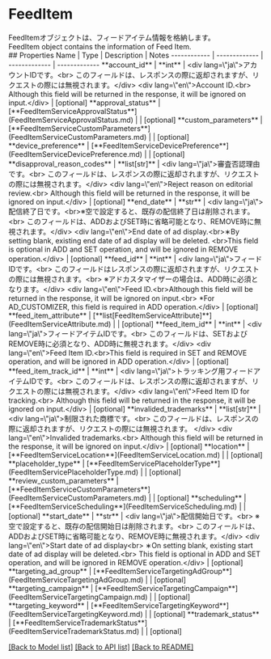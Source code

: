 # FeedItem

<div lang=\"ja\">FeedItemオブジェクトは、フィードアイテム情報を格納します。</div> <div lang=\"en\">FeedItem object contains the information of Feed Item.</div> 
## Properties
Name | Type | Description | Notes
------------ | ------------- | ------------- | -------------
**account_id** | **int** | &lt;div lang&#x3D;\&quot;ja\&quot;&gt;アカウントIDです。&lt;br&gt; このフィールドは、レスポンスの際に返却されますが、リクエストの際には無視されます。&lt;/div&gt; &lt;div lang&#x3D;\&quot;en\&quot;&gt;Account ID.&lt;br&gt; Although this field will be returned in the response, it will be ignored on input.&lt;/div&gt;  | [optional] 
**approval_status** | [**FeedItemServiceApprovalStatus**](FeedItemServiceApprovalStatus.md) |  | [optional] 
**custom_parameters** | [**FeedItemServiceCustomParameters**](FeedItemServiceCustomParameters.md) |  | [optional] 
**device_preference** | [**FeedItemServiceDevicePreference**](FeedItemServiceDevicePreference.md) |  | [optional] 
**disapproval_reason_codes** | **list[str]** | &lt;div lang&#x3D;\&quot;ja\&quot;&gt;審査否認理由です。&lt;br&gt; このフィールドは、レスポンスの際に返却されますが、リクエストの際には無視されます。&lt;/div&gt; &lt;div lang&#x3D;\&quot;en\&quot;&gt;Reject reason on editorial review.&lt;br&gt; Although this field will be returned in the response, it will be ignored on input.&lt;/div&gt;  | [optional] 
**end_date** | **str** | &lt;div lang&#x3D;\&quot;ja\&quot;&gt;配信終了日です。&lt;br&gt;※空で設定すると、既存の配信終了日は削除されます。&lt;br&gt; このフィールドは、ADDおよびSET時に省略可能となり、REMOVE時に無視されます。&lt;/div&gt; &lt;div lang&#x3D;\&quot;en\&quot;&gt;End date of ad display.&lt;br&gt;∗By setting blank, existing end date of ad display will be deleted. &lt;br&gt;This field is optional in ADD and SET operation, and will be ignored in REMOVE operation.&lt;/div&gt;  | [optional] 
**feed_id** | **int** | &lt;div lang&#x3D;\&quot;ja\&quot;&gt;フィードIDです。&lt;br&gt; このフィールドはレスポンスの際に返却されますが、リクエストの際には無視されます。&lt;br&gt; ※アドカスタマイザーの場合は、ADD時に必須となります。&lt;/div&gt; &lt;div lang&#x3D;\&quot;en\&quot;&gt;Feed ID.&lt;br&gt;Although this field will be returned in the response, it will be ignored on input.&lt;br&gt; *For AD_CUSTOMIZER, this field is required in ADD operation.&lt;/div&gt;  | [optional] 
**feed_item_attribute** | [**list[FeedItemServiceAttribute]**](FeedItemServiceAttribute.md) |  | [optional] 
**feed_item_id** | **int** | &lt;div lang&#x3D;\&quot;ja\&quot;&gt;フィードアイテムIDです。&lt;br&gt; このフィールドは、SETおよびREMOVE時に必須となり、ADD時に無視されます。&lt;/div&gt; &lt;div lang&#x3D;\&quot;en\&quot;&gt;Feed Item ID.&lt;br&gt;This field is required in SET and REMOVE operation, and will be ignored in ADD operation.&lt;/div&gt;  | [optional] 
**feed_item_track_id** | **int** | &lt;div lang&#x3D;\&quot;ja\&quot;&gt;トラッキング用フィードアイテムIDです。&lt;br&gt; このフィールドは、レスポンスの際に返却されますが、リクエストの際には無視されます。&lt;/div&gt; &lt;div lang&#x3D;\&quot;en\&quot;&gt;Feed Item ID for tracking.&lt;br&gt; Although this field will be returned in the response, it will be ignored on input.&lt;/div&gt;  | [optional] 
**invalided_trademarks** | **list[str]** | &lt;div lang&#x3D;\&quot;ja\&quot;&gt;制限された商標です。&lt;br&gt; このフィールドは、レスポンスの際に返却されますが、リクエストの際には無視されます。 &lt;/div&gt; &lt;div lang&#x3D;\&quot;en\&quot;&gt;Invalided trademarks.&lt;br&gt; Although this field will be returned in the response, it will be ignored on input.&lt;/div&gt;  | [optional] 
**location** | [**FeedItemServiceLocation**](FeedItemServiceLocation.md) |  | [optional] 
**placeholder_type** | [**FeedItemServicePlaceholderType**](FeedItemServicePlaceholderType.md) |  | [optional] 
**review_custom_parameters** | [**FeedItemServiceCustomParameters**](FeedItemServiceCustomParameters.md) |  | [optional] 
**scheduling** | [**FeedItemServiceScheduling**](FeedItemServiceScheduling.md) |  | [optional] 
**start_date** | **str** | &lt;div lang&#x3D;\&quot;ja\&quot;&gt;配信開始日です。&lt;br&gt; ※空で設定すると、既存の配信開始日は削除されます。&lt;br&gt; このフィールドは、ADDおよびSET時に省略可能となり、REMOVE時に無視されます。&lt;/div&gt; &lt;div lang&#x3D;\&quot;en\&quot;&gt;Start date of ad display&lt;br&gt; ∗On setting blank, existing start date of ad display will be deleted.&lt;br&gt; This field is optional in ADD and SET operation, and will be ignored in REMOVE operation.&lt;/div&gt;  | [optional] 
**targeting_ad_group** | [**FeedItemServiceTargetingAdGroup**](FeedItemServiceTargetingAdGroup.md) |  | [optional] 
**targeting_campaign** | [**FeedItemServiceTargetingCampaign**](FeedItemServiceTargetingCampaign.md) |  | [optional] 
**targeting_keyword** | [**FeedItemServiceTargetingKeyword**](FeedItemServiceTargetingKeyword.md) |  | [optional] 
**trademark_status** | [**FeedItemServiceTrademarkStatus**](FeedItemServiceTrademarkStatus.md) |  | [optional] 

[[Back to Model list]](../README.md#documentation-for-models) [[Back to API list]](../README.md#documentation-for-api-endpoints) [[Back to README]](../README.md)


